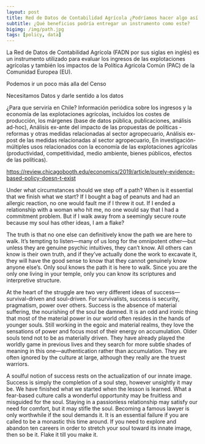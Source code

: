 ```yaml
---
layout: post
title: Red de Datos de Contabilidad Agrícola ¿Podríamos hacer algo así en Chile?
subtitle: ¿Qué beneficios podría entregar un instrumento como este?
bigimg: /img/path.jpg
tags: [policy, data]
---
```


La Red de Datos de Contabilidad Agrícola (FADN por sus siglas en inglés) es un instrumento utilizado para evaluar los ingresos de las explotaciones agrícolas y también los impactos de la Política Agrícola Común (PAC) de la Comunidad Europea (EU). 

Podemos ir un poco más alla del Censo

Necesitamos Datos y darle sentido a los datos 

¿Para que serviría en Chile?
Información periódica sobre los ingresos y la economía de las explotaciones agrícolas, incluidos los costes de producción, los márgenes (base de datos pública, publicaciones, análisis ad-hoc),
Análisis ex-ante del impacto de las propuestas de políticas -reformas y otras medidas relacionadas al sector agropecuario,
Análisis ex-post de las medidas relacionadas al sector agropecuario,
En investigación-múltiples usos relacionados con la economía de las explotaciones agrícolas (productividad, competitividad, medio ambiente, bienes públicos, efectos de las políticas).

https://review.chicagobooth.edu/economics/2019/article/purely-evidence-based-policy-doesn-t-exist

Under what circumstances should we step off a path? When is it essential that we finish what we start? If I bought a bag of peanuts and had an allergic reaction, no one would fault me if I threw it out. If I ended a relationship with a woman who hit me, no one would say that I had a commitment problem. But if I walk away from a seemingly secure route because my soul has other ideas, I am a flake?

The truth is that no one else can definitively know the path we are here to walk. It’s tempting to listen—many of us long for the omnipotent other—but unless they are genuine psychic intuitives, they can’t know. All others can know is their own truth, and if they’ve actually done the work to excavate it, they will have the good sense to know that they cannot genuinely know anyone else’s. Only soul knows the path it is here to walk. Since you are the only one living in your temple, only you can know its scriptures and interpretive structure.

At the heart of the struggle are two very different ideas of success—survival-driven and soul-driven. For survivalists, success is security, pragmatism, power over others. Success is the absence of material suffering, the nourishing of the soul be damned. It is an odd and ironic thing that most of the material power in our world often resides in the hands of younger souls. Still working in the egoic and material realms, they love the sensations of power and focus most of their energy on accumulation. Older souls tend not to be as materially driven. They have already played the worldly game in previous lives and they search for more subtle shades of meaning in this one—authentication rather than accumulation. They are often ignored by the culture at large, although they really are the truest warriors.

A soulful notion of success rests on the actualization of our innate image. Success is simply the completion of a soul step, however unsightly it may be. We have finished what we started when the lesson is learned. What a fear-based culture calls a wonderful opportunity may be fruitless and misguided for the soul. Staying in a passionless relationship may satisfy our need for comfort, but it may stifle the soul. Becoming a famous lawyer is only worthwhile if the soul demands it. It is an essential failure if you are called to be a monastic this time around. If you need to explore and abandon ten careers in order to stretch your soul toward its innate image, then so be it. Flake it till you make it.
